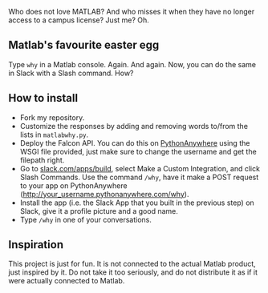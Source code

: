 Who does not love MATLAB? And who misses it when they have no longer access to a campus license? Just me? Oh.

## Matlab's favourite easter egg
Type `why` in a Matlab console. Again. And again. Now, you can do the same in Slack with a Slash command. How? 

## How to install
* Fork my repository.
* Customize the responses by adding and removing words to/from the lists in `matlabwhy.py`.
* Deploy the Falcon API. You can do this on [PythonAnywhere](https://www.pythonanywhere.com) using the WSGI file provided, just make sure to change the username and get the filepath right.
* Go to [slack.com/apps/build](slack.com/apps/build), select Make a Custom Integration, and click Slash Commands. Use the command `/why`, have it make a POST request to your app on PythonAnywhere (http://your_username.pythonanywhere.com/why). 
* Install the app (i.e. the Slack App that you built in the previous step) on Slack, give it a profile picture and a good name.
* Type `/why` in one of your conversations.

## Inspiration
This project is just for fun. It is not connected to the actual Matlab product, just inspired by it. Do not take it too seriously, and do not distribute it as if it were actually connected to Matlab. 

